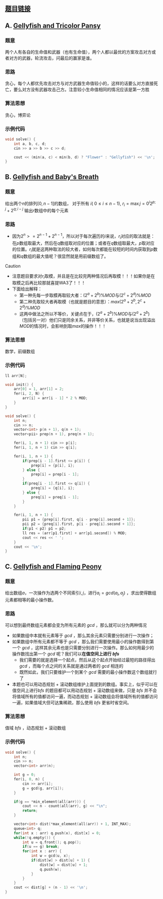 ## [题目链接](https://codeforces.com/contest/2116)

## A. [Gellyfish and Tricolor Pansy](https://codeforces.com/contest/2116/problem/A)

### 题意

两个人有各自的生命值和武器（也有生命值），两个人都以最优的方案攻击对方或者对方的武器，轮流攻击，问最后的赢家是谁。

### 思路

贪心，每个人都优先攻击对方与对方武器生命值较小的，这样的话要么对方直接死亡，要么对方没有武器攻击己方。注意较小生命值相同的情况应该是第一方胜

### 算法思想

贪心，博弈论

### 示例代码

```cpp
void solve() {
    int a, b, c, d;
    cin >> a >> b >> c >> d;

    cout << (min(a, c) < min(b, d) ? "Flower" : "Gellyfish") << '\n';
}
```

## B. [Gellyfish and Baby's Breath](https://codeforces.com/contest/2116/problem/B)

### 题意

给出两个$n$的排列$[0, n - 1]$的数组， 对于所有 $i$( $0 \leq i \leq n-1$), $r_i = \max\limits  {j=0}^{i}2^{p ; j} + 2^{q ; {i-j}}$
输出$r$数组中的每个元素

### 思路

- 因为$2 ^ n >= 2 ^ {n - 1} + 2 ^ {n - 1}$，所以对于每次遍历的$i$来说，$r_i$对应的取法就是：在$p$数组取最大，然后在$q$数组取对应的位置；或者在$q$数组取最大，$p$取对应的位置。$r_i$就是这两种取法的较大者，如何每次都能在较短的时间内获取到$p$数组和$q$数组的最大值呢？很显然就是用前缀数组了。
> [!Caution]
- 注意题目要求对$r_i$取模，并且是在比较完两种情况后再取模！！！如果你是在取模之后再比较那就喜提WA3了！！！
- 下面给出解释：
	- 第一种先每一步取模再取较大者：$(2 ^ a + 2 ^ b) \% MOD$与$(2^c + 2^d)\%MOD$
	- 第二种先取较大者再取模（也就是题目的意思）：$max(2 ^ a + 2 ^ b, 2^c + 2^d)\%MOD$
	- 这两中做法之所以不等价，关键点在于，$(2 ^ a + 2 ^ b) \% MOD$与$(2 ^ a + 2 ^ b)$（包括另一对）他们只是同余关系，并非等价关系，也就是说当出现溢出$MOD$的情况时，会影响到取$max$的操作！！！

### 算法思想

数学，前缀数组

### 示例代码

```cpp
ll arr[N];

void init() {
    arr[0] = 1, arr[1] = 2;
    fer(i, 2, N) {
        arr[i] = arr[i - 1] * 2 % MOD;
    }
}

void solve() {
    int n;
    cin >> n;
    vector<int> p(n + 1), q(n + 1);
    vector<pii> prep(n + 1), preq(n + 1);

    fer(i, 1, n + 1) cin >> p[i];
    fer(i, 1, n + 1) cin >> q[i];

    fer(i, 1, n + 1) {
        if(prep[i - 1].first <= p[i]) {
            prep[i] = {p[i], i};
        } else {
            prep[i] = prep[i - 1];
        }
        if(preq[i - 1].first <= q[i]) {
            preq[i] = {q[i], i};
        } else {
            preq[i] = preq[i - 1];
        }
    }

    fer(i, 1, n + 1) {
        pii p1 = {prep[i].first, q[i - prep[i].second + 1]};
        pii p2 = {preq[i].first, p[i - preq[i].second + 1]};
        if(p1 < p2) p1 = p2;
        ll res = (arr[p1.first] + arr[p1.second]) % MOD;
        cout << res << ' ';
    }
    cout << '\n';
}
```


## C. [Gellyfish and Flaming Peony](https://codeforces.com/contest/2116/problem/C)

### 题意

给出数组$a$，一次操作为选两个不同索引$i, j$，进行$a_i = gcd(a_i, a_j)$ ，求出使得数组元素都相等的最小操作数。

### 思路

可以想到最终数组元素都会变为所有元素的 $gcd$ ，那么就可以分为两种情况
- 如果数组中本就有元素等于 $gcd$ ，那么其余元素只需要分别进行一次操作；
- 如果数组中所有元素都不等于 $gcd$ ，那么我们需要使用最小的操作数得到第一个 $gcd$ ，这样其余元素也是只需要分别进行一次操作。那么如何用最少的操作数找出第一个 $gcd$ 呢？我们可以**在值空间上进行 $bfs$**
	- 我们需要的就是选择一个起点，然后从这个起点开始经过最短的路径得出 $gcd$ ，而每个点之间的关系就是通过两者的 $gcd$ 相连的
	- 既然如此，我们只要维护一个到某个 $gcd$ 需要的最小操作数这个数组就行了
- 本题也可以用动态规划 $+$ 滚动数组维护上面提到的数组。事实上，似乎可以在值空间上进行$bfs$ 的题目都可以用动态规划 $+$ 滚动数组来做，只是 $bfs$ 并不会将值域所有的值都访问一遍，而动态规划 $+$ 滚动数组会将值域所有的值都访问一遍，如果值域大但可达集稀疏，那么使用 $bfs$ 更省时省空间。

### 算法思想

值域 $bfs$ ，动态规划 $+$ 滚动数组

### 示例代码

```cpp
void solve() {
    int n;
    cin >> n;
    vector<int> arr(n);

    int g = 0;
    fer(i, 0, n) {
        cin >> arr[i];
        g = gcd(g, arr[i]);
    }

    if(g == *min_element(all(arr))) {
        cout << n - count(all(arr), g) << "\n";
        return;
    }

    vector<int> dist(*max_element(all(arr)) + 1, INT_MAX);
    queue<int> q;
    for(int x : arr) q.push(x), dist[x] = 0;
    while(!q.empty()) {
        int u = q.front(); q.pop();
        if(u == g) break;
        for(int x : arr) {
            int w = gcd(u, x);
            if(dist[w] > dist[u] + 1) {
                dist[w] = dist[u] + 1;
                q.push(w);
            }
        }
    }
    cout << dist[g] + (n - 1) << '\n';
}
```

